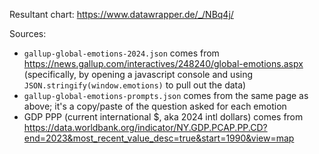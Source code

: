 Resultant chart: https://www.datawrapper.de/_/NBq4j/

Sources:
* `gallup-global-emotions-2024.json` comes from https://news.gallup.com/interactives/248240/global-emotions.aspx (specifically, by opening a javascript console and using `JSON.stringify(window.emotions)` to pull out the data)
* `gallup-global-emotions-prompts.json` comes from the same page as above; it's a copy/paste of the question asked for each emotion
* GDP PPP (current international $, aka 2024 intl dollars) comes from https://data.worldbank.org/indicator/NY.GDP.PCAP.PP.CD?end=2023&most_recent_value_desc=true&start=1990&view=map
